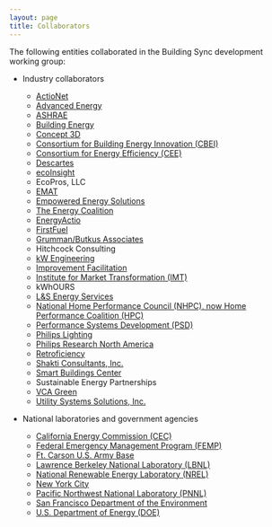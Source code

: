 ```yaml
---
layout: page
title: Collaborators
---
```


The following entities collaborated in the Building Sync development working group:

- Industry collaborators
    - [ActioNet](www.actionet.com)
    - [Advanced Energy](http://www.advancedenergy.org/)
    - [ASHRAE](www.ashrae.org)
    - [Building Energy](http://www.buildingenergy.com/)
    - [Concept 3D](http://www.concept3d.com/)
    - [Consortium for Building Energy Innovation (CBEI)](http://cbei.psu.edu/)
    - [Consortium for Energy Efficiency (CEE)](https://www.cee1.org/)
    - [Descartes](http://www.descartesaudit.com/)
    - [ecoInsight](http://www.ecoinsight.com/)
    - EcoPros, LLC
    - [EMAT](www.ematprogram.com)
    - [Empowered Energy Solutions](http://www.empoweredenergysolutions.com/)
    - [The Energy Coalition](http://energycoalition.org/)
    - [EnergyActio](www.energyactio.com)
    - [FirstFuel](http://www.firstfuel.com/)
    - [Grumman/Butkus Associates](http://grummanbutkus.com/)
    - Hitchcock Consulting
    - [kW Engineering](https://www.kw-engineering.com/)
    - [Improvement Facilitation](http://www.ifacilitation.com/)
    - [Institute for Market Transformation (IMT)](www.imt.org)
    - kWhOURS
    - [L&S Energy Services](http://ls-energy.com/)
    - [National Home Performance Council (NHPC), now Home Performance Coalition (HPC)](http://www.homeperformance.org/)
    - [Performance Systems Development (PSD)](http://psdconsulting.com/)
    - [Philips Lighting](http://www.usa.lighting.philips.com/home)
    - [Philips Research North America](www.research.philips.com)
    - [Retroficiency](http://www.retroficiency.com/)
    - [Shakti Consultants, Inc.](http://www.shakti-inc.com/)
    - [Smart Buildings Center](http://www.smartbuildingscenter.org/)
    - Sustainable Energy Partnerships
    - [VCA Green](http://www.vca-green.com/)
    - [Utility Systems Solutions, Inc.](http://www.us2inc.com/)

- National laboratories and government agencies
    - [California Energy Commission (CEC)](http://www.energy.ca.gov/)
    - [Federal Emergency Management Program (FEMP)](http://energy.gov/eere/femp/federal-energy-management-program)
    - [Ft. Carson U.S. Army Base](http://www.carson.army.mil/)
    - [Lawrence Berkeley National Laboratory (LBNL)](http://www.lbl.gov/)
    - [National Renewable Energy Laboratory (NREL)](http://www.nrel.gov/)
    - [New York City](http://www1.nyc.gov/)
    - [Pacific Northwest National Laboratory (PNNL)](http://www.pnnl.gov/)
    - [San Francisco Department of the Environment](http://sfenvironment.org/)
    - [U.S. Department of Energy (DOE)](www.energy.gov)
